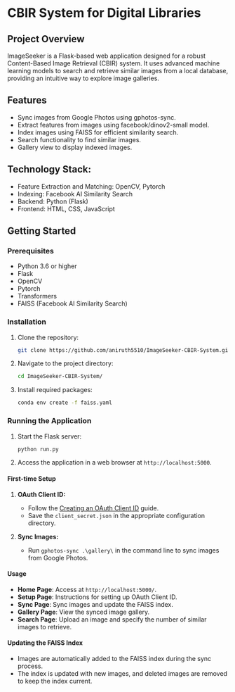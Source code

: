# CBIR System for Digital Libraries

## Project Overview

ImageSeeker is a Flask-based web application designed for a robust Content-Based Image Retrieval (CBIR) system. It uses advanced machine learning models to search and retrieve similar images from a local database, providing an intuitive way to explore image galleries.

## Features

- Sync images from Google Photos using gphotos-sync.
- Extract features from images using facebook/dinov2-small model.
- Index images using FAISS for efficient similarity search.
- Search functionality to find similar images.
- Gallery view to display indexed images.

## Technology Stack:

- Feature Extraction and Matching: OpenCV, Pytorch
- Indexing: Facebook AI Similarity Search
- Backend: Python (Flask)
- Frontend: HTML, CSS, JavaScript

## Getting Started

### Prerequisites

- Python 3.6 or higher
- Flask
- OpenCV
- Pytorch
- Transformers
- FAISS (Facebook AI Similarity Search)

### Installation

1. Clone the repository:

   ```bash
   git clone https://github.com/aniruth5510/ImageSeeker-CBIR-System.git
   ```

2. Navigate to the project directory:

   ```bash
   cd ImageSeeker-CBIR-System/
   ```

3. Install required packages:

   ```bash
   conda env create -f faiss.yaml
   ```

### Running the Application

1. Start the Flask server:

   ```bash
   python run.py
   ```

2. Access the application in a web browser at `http://localhost:5000`.

#### First-time Setup

1. **OAuth Client ID:**
   - Follow the [Creating an OAuth Client ID](https://gilesknap.github.io/gphotos-sync/main/tutorials/oauth2.html#client-id) guide.
   - Save the `client_secret.json` in the appropriate configuration directory.

2. **Sync Images:**
   - Run `gphotos-sync .\gallery\` in the command line to sync images from Google Photos.

#### Usage

- **Home Page**: Access at `http://localhost:5000/`.
- **Setup Page**: Instructions for setting up OAuth Client ID.
- **Sync Page**: Sync images and update the FAISS index.
- **Gallery Page**: View the synced image gallery.
- **Search Page**: Upload an image and specify the number of similar images to retrieve.

#### Updating the FAISS Index

- Images are automatically added to the FAISS index during the sync process.
- The index is updated with new images, and deleted images are removed to keep the index current.
